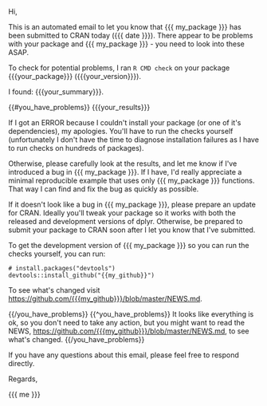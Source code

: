 Hi,

This is an automated email to let you know that {{{ my_package }}} has been submitted to CRAN today ({{{ date }}}). There appear to be problems with your package and {{{ my_package }}} - you need to look into these ASAP. 

To check for potential problems, I ran `R CMD check` on your package {{{your_package}}} ({{{your_version}}}). 

I found: {{{your_summary}}}.

{{#you_have_problems}}
{{{your_results}}}

If I got an ERROR because I couldn't install your package (or one of it's dependencies), my apologies. You'll have to run the checks yourself (unfortunately I don't have the time to diagnose installation failures as I have to run checks on hundreds of packages).

Otherwise, please carefully look at the results, and let me know if I've introduced a bug in {{{ my_package }}}. If I have, I'd really appreciate a minimal reproducible example that uses only {{{ my_package }}} functions. That way I can find and fix the bug as quickly as possible.

If it doesn't look like a bug in {{{ my_package }}}, please prepare an update for CRAN. Ideally you'll tweak your package so it works with both the released and development versions of dplyr. Otherwise, be prepared to submit your package to CRAN soon after I let you know that I've submitted.

To get the development version of {{{ my_package }}} so you can run the checks yourself, you can run:

    # install.packages("devtools")
    devtools::install_github("{{my_github}}")
    
To see what's changed visit <https://github.com/{{{my_github}}}/blob/master/NEWS.md>.

{{/you_have_problems}}
{{^you_have_problems}}
It looks like everything is ok, so you don't need to take any action, but you might want to read the NEWS, <https://github.com/{{{my_github}}}/blob/master/NEWS.md>, to see what's changed.
{{/you_have_problems}}

If you have any questions about this email, please feel free to respond directly.

Regards,

{{{ me }}}
